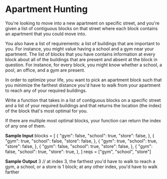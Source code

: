 # Apartment Hunting


  You're looking to move into a new apartment on specific street, and you're
  given a list of contiguous blocks on that street where each block contains an
  apartment that you could move into.


  You also have a list of requirements: a list of buildings that are important
  to you. For instance, you might value having a school and a gym near your
  apartment. The list of blocks that you have contains information at every
  block about all of the buildings that are present and absent at the block in
  question. For instance, for every block, you might know whether a school, a
  pool, an office, and a gym are present.


  In order to optimize your life, you want to pick an apartment block such that
  you minimize the farthest distance you'd have to walk from your apartment to
  reach any of your required buildings.


  Write a function that takes in a list of contiguous blocks on a specific
  street and a list of your required buildings and that returns the location
  (the index) of the block that's most optimal for you.


  If there are multiple most optimal blocks, your function can return the index
  of any one of them.

**Sample Input**
blocks = [
  {
    "gym": false,
    "school": true,
    "store": false,
  },
  {
    "gym": true,
    "school": false,
    "store": false,
  },
  {
    "gym": true,
    "school": true,
    "store": false,
  },
  {
    "gym": false,
    "school": true,
    "store": false,
  },
  {
    "gym": false,
    "school": true,
    "store": true,
  },
]
reqs = ["gym", "school", "store"]

**Sample Output**
3 // at index 3, the farthest you'd have to walk to reach a gym, a school, or a store is 1 block; at any other index, you'd have to walk farther

